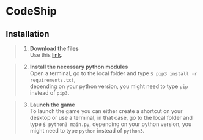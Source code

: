 # CodeShip

## Installation

> 1. **Download the files**  
   Use this [link](https://downgit.github.io/#/home?url=https://github.com/Plouc314/CodeShip/tree/master/local).

> 2. **Install the necessary python modules**  
    Open a terminal, go to the local folder and 
    type `$ pip3 install -r requirements.txt`,  
    depending on your python version, you might need to type
    `pip` instead of `pip3`.

> 3. **Launch the game**  
    To launch the game you can either create a shortcut on your desktop or use a terminal, in that case, go to the local folder and type `$ python3 main.py`, depending on your python version, you might need to type
    `python` instead of `python3`.


